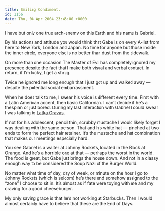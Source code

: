 ```yaml
---
title: Smiling Condiment.
id: 1156
date: Thu, 08 Apr 2004 23:45:00 +0000
---
```


I have but only one true arch-enemy on this Earth and his name is Gabriel.  

By his actions and attitude you would think that Gabe is on every A-list from here to New York, London and Japan. No time for anyone but those inside the inner circle, everyone else is no better than dust from the sidewalk.  

On more than one occasion The Master of Evil has completely ignored my presence despite the fact that I make both visual and verbal contact. In return, if I’m lucky, I get a shrug.  

Twice he ignored me long enough that I just got up and walked away — despite the potential social embarrassment.  

When he does talk to me, I swear his voice is different every time. First with a Latin American accent, then basic Californian. I can’t decide if he’s a thespian or just bored. During my last interaction with Gabriel I could swear I was talking to [Latka Gravas](http://www.tvacres.com/char_gravas_latka.htm).  

If not for his adolescent, pencil thin, scrubby mustache I would likely forget I was dealing with the same person. That and his white hat — pinched at two ends to form the perfect hair retainer. It’s the mustache and hat combination that makes our meetings especially hard.  

You see Gabriel is a waiter at Johnny Rockets, located in the Block at Orange. And he’s a horrible one at that — perhaps the worst in the world. The food is great, but Gabe just brings the house down. And not in a classy enough way to be considered the Soup Nazi of the Burger World.  

No matter what time of day, day of week, or minute on the hour I go to Johnny Rockets (which is seldom) he’s there and somehow assigned to the “zone” I choose to sit in. It’s almost as if fate were toying with me and my craving for a good cheeseburger.  

My only saving grace is that he’s not working at Starbucks. Then I would almost certainly have to believe that these are the End of Days.





